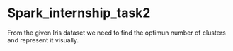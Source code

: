 # Spark_internship_task2
From the given Iris dataset we need to find the optimun number of clusters and represent it visually.
